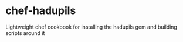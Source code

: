 chef-hadupils
=============

Lightweight chef cookbook for installing the hadupils gem and building scripts around it
